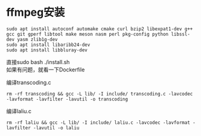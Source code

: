 # ffmpeg安装
```
sudo apt install autoconf automake cmake curl bzip2 libexpat1-dev g++ gcc git gperf libtool make meson nasm perl pkg-config python libssl-dev yasm zlib1g-dev
sudo apt install libaribb24-dev
sudo apt install libbluray-dev
```

直接sudo bash ./install.sh<br />
如果有问题，就看一下Dockerfile

编译transcoding.c
```
rm -rf transcoding && gcc -L lib/ -I include/ transcoding.c -lavcodec -lavformat -lavfilter -lavutil -o transcoding
```
编译laliu.c
```
rm -rf laliu && gcc -L lib/ -I include/ laliu.c -lavcodec -lavformat -lavfilter -lavutil -o laliu
```
